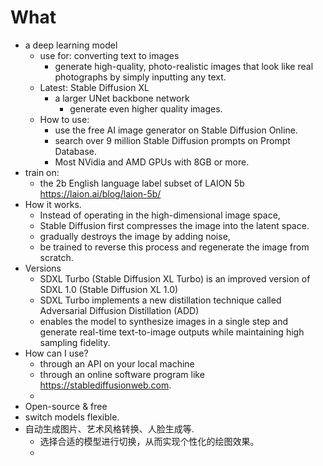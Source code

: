 # What
- a deep learning model
	- use for: converting text to images
		- generate high-quality, photo-realistic images that look like real photographs by simply inputting any text.
	- Latest: Stable Diffusion XL
		- a larger UNet backbone network
			- generate even higher quality images.
	- How to use:
		- use the free AI image generator on Stable Diffusion Online.
		- search over 9 million Stable Diffusion prompts on Prompt Database.
		- Most NVidia and AMD GPUs with 8GB or more.
- train on:
	- the 2b English language label subset of LAION 5b https://laion.ai/blog/laion-5b/
- How it works.
	- Instead of operating in the high-dimensional image space, 
	- Stable Diffusion first compresses the image into the latent space. 
	- gradually destroys the image by adding noise, 
	- be trained to reverse this process and regenerate the image from scratch.
- Versions
	- SDXL Turbo (Stable Diffusion XL Turbo) is an improved version of SDXL 1.0 (Stable Diffusion XL 1.0)
	- SDXL Turbo implements a new distillation technique called Adversarial Diffusion Distillation (ADD)
	- enables the model to synthesize images in a single step and generate real-time text-to-image outputs while maintaining high sampling fidelity.
- How can I use?
	- through an API on your local machine
	- through an online software program like https://stablediffusionweb.com.
	- 
- Open-source & free
- switch models flexible.
- 自动生成图片、艺术风格转换、人脸生成等.
	- 选择合适的模型进行切换，从而实现个性化的绘图效果。
	- 
